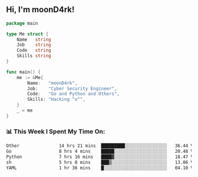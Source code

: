 <h2> Hi, I'm moonD4rk!</h2>

```go
package main

type Me struct {
	Name   string
	Job    string
	Code   string
	Skills string
}

func main() {
	me := &Me{
		Name:   "moonD4rk",
		Job:    "Cyber Security Engineer",
		Code:   "Go and Python and Others",
		Skills: "Hacking ^o^",
	}
	_ = me
}
```

<h3>📊 This Week I Spent My Time On:</h3>
<!-- <img align='right' src="https://github-readme-stats.vercel.app/api?username=moond4rk&show_icons=true&theme=radical", width="300" height="150"> -->

<!--START_SECTION:waka-->

```txt
Other               14 hrs 21 mins  █████████░░░░░░░░░░░░░░░░   36.44 %
Go                  8 hrs 4 mins    █████░░░░░░░░░░░░░░░░░░░░   20.48 %
Python              7 hrs 16 mins   ████▓░░░░░░░░░░░░░░░░░░░░   18.47 %
sh                  5 hrs 8 mins    ███▒░░░░░░░░░░░░░░░░░░░░░   13.06 %
YAML                1 hr 36 mins    █░░░░░░░░░░░░░░░░░░░░░░░░   04.10 %
```

<!--END_SECTION:waka-->

